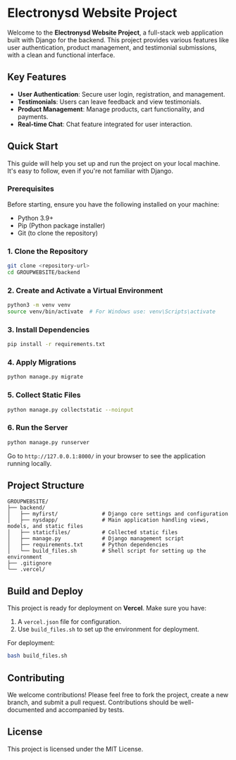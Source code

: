 
# Electronysd Website Project

Welcome to the **Electronysd Website Project**, a full-stack web application built with Django for the backend. This project provides various features like user authentication, product management, and testimonial submissions, with a clean and functional interface.

## Key Features

- **User Authentication**: Secure user login, registration, and management.
- **Testimonials**: Users can leave feedback and view testimonials.
- **Product Management**: Manage products, cart functionality, and payments.
- **Real-time Chat**: Chat feature integrated for user interaction.

## Quick Start

This guide will help you set up and run the project on your local machine. It's easy to follow, even if you're not familiar with Django.

### Prerequisites

Before starting, ensure you have the following installed on your machine:

- Python 3.9+
- Pip (Python package installer)
- Git (to clone the repository)

### 1. Clone the Repository

```bash
git clone <repository-url>
cd GROUPWEBSITE/backend
```

### 2. Create and Activate a Virtual Environment

```bash
python3 -m venv venv
source venv/bin/activate  # For Windows use: venv\Scripts\activate
```

### 3. Install Dependencies

```bash
pip install -r requirements.txt
```

### 4. Apply Migrations

```bash
python manage.py migrate
```

### 5. Collect Static Files

```bash
python manage.py collectstatic --noinput
```

### 6. Run the Server

```bash
python manage.py runserver
```

Go to `http://127.0.0.1:8000/` in your browser to see the application running locally.

## Project Structure

```
GROUPWEBSITE/
├── backend/
│   ├── myfirst/              # Django core settings and configuration
│   ├── nysdapp/              # Main application handling views, models, and static files
│   ├── staticfiles/          # Collected static files
│   ├── manage.py             # Django management script
│   ├── requirements.txt      # Python dependencies
│   └── build_files.sh        # Shell script for setting up the environment
├── .gitignore
└── .vercel/
```

## Build and Deploy

This project is ready for deployment on **Vercel**. Make sure you have:

1. A `vercel.json` file for configuration.
2. Use `build_files.sh` to set up the environment for deployment.

For deployment:
```bash
bash build_files.sh
```

## Contributing

We welcome contributions! Please feel free to fork the project, create a new branch, and submit a pull request. Contributions should be well-documented and accompanied by tests.

## License

This project is licensed under the MIT License.
